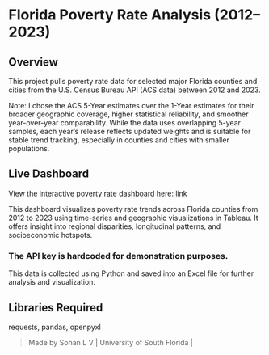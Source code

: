 # Florida Poverty Rate Analysis (2012–2023)

## Overview
This project pulls poverty rate data for selected major Florida counties and cities from the U.S. Census Bureau API (ACS data) between 2012 and 2023. 

Note: I chose the ACS 5-Year estimates over the 1-Year estimates for their broader geographic coverage, higher statistical reliability, and smoother year-over-year comparability. While the data uses overlapping 5-year samples, each year’s release reflects updated weights and is suitable for stable trend tracking, especially in counties and cities with smaller populations.

## Live Dashboard
View the interactive poverty rate dashboard here: [link](https://public.tableau.com/app/profile/sohan.ladarpet.vasudeva/viz/shared/XS8QH2KGQ)

This dashboard visualizes poverty rate trends across Florida counties from 2012 to 2023 using time-series and geographic visualizations in Tableau. It offers insight into regional disparities, longitudinal patterns, and socioeconomic hotspots.


### The API key is hardcoded for demonstration purposes.

This data is collected using Python and saved into an Excel file for further analysis and visualization.


## Libraries Required
requests, pandas, openpyxl

> Made by Sohan L V | University of South Florida |
